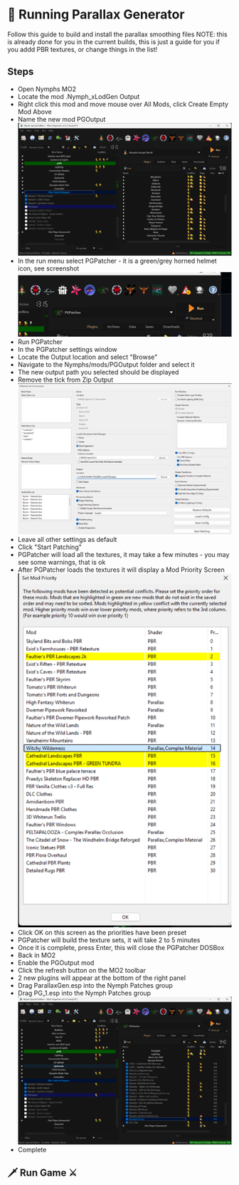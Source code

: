 # 📝 Running Parallax Generator

Follow this guide to build and install the parallax smoothing files
NOTE: this is already done for you in the current builds, this is just a guide for you if you addd PBR textures, or change things in the list!

## Steps

- Open Nymphs MO2
- Locate the mod .Nymph_xLodGen Output
- Right click this mod and move mouse over All Mods, click Create Empty Mod Above
- Name the new mod PGOutput ![PGOutput location](https://github.com/Babyjawz/nymphs-savage-world/blob/main/.github/assets/1.png)
- In the run menu select PGPatcher - it is a green/grey horned helmet icon, see screenshot ![PGPatcher Icon](https://github.com/Babyjawz/nymphs-savage-world/blob/main/.github/assets/2.png)
- Run PGPatcher
- In the PGPatcher settings window
- Locate the Output location and select "Browse"
- Navigate to the Nymphs/mods/PGOutput folder and select it
- The new output path you selected should be displayed
- Remove the tick from Zip Output ![PGPatcher Settings](https://github.com/Babyjawz/nymphs-savage-world/blob/main/.github/assets/3.png)
- Leave all other settings as default
- Click "Start Patching"
- PGPatcher will load all the textures, it may take a few minutes - you may see some warnings, that is ok
- After PGPatcher loads the textures it will display a Mod Priority Screen ![PGPatcher Priorities Window](https://github.com/Babyjawz/nymphs-savage-world/blob/main/.github/assets/4.png)
- Click OK on this screen as the priorities have been preset
- PGPatcher will build the texture sets, it will take 2 to 5 minutes
- Once it is complete, press Enter, this will close the PGPatcher DOSBox
- Back in MO2
- Enable the PGOutput mod
- Click the refresh button on the MO2 toolbar
- 2 new plugins will appear at the bottom of the right panel
- Drag ParallaxGen.esp into the Nymph Patches group
- Drag PG_1.esp into the Nymph Patches group ![Final Mod and Plugin Locations](https://github.com/Babyjawz/nymphs-savage-world/blob/main/.github/assets/5.png)
- Complete

## 🗡️ Run Game ⚔️
